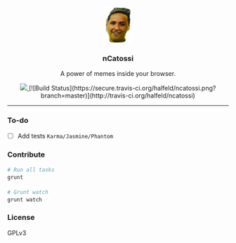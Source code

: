 <p align="center">
  <img src="icon128.png" width="60" />
  <h3 align="center">nCatossi</h3>
  <p align="center">A power of memes inside your browser.</p>

  <p align="center">
    <a href="http://standardjs.com/">
      <img src="https://img.shields.io/badge/code%20style-standard-brightgreen.svg">
    </a>
    [![Build Status](https://secure.travis-ci.org/halfeld/ncatossi.png?branch=master)](http://travis-ci.org/halfeld/ncatossi)
  </p>
</p>

---

### To-do

+ [ ] Add tests `Karma/Jasmine/Phantom`

### Contribute

``` sh
# Run all tasks
grunt

# Grunt watch
grunt watch
```

### License

GPLv3
